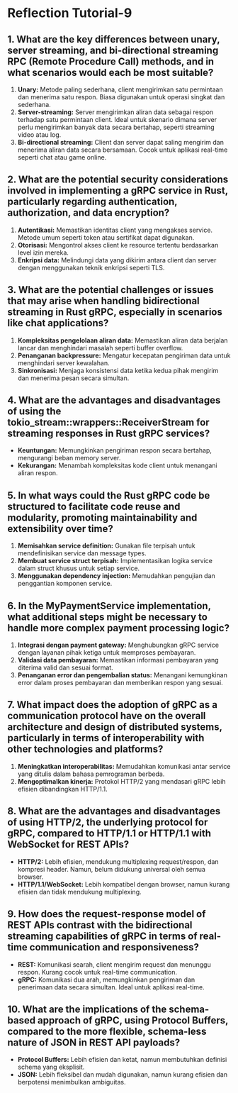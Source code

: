 # Reflection Tutorial-9 
## 1. What are the key differences between unary, server streaming, and bi-directional streaming RPC (Remote Procedure Call) methods, and in what scenarios would each be most suitable?
1. **Unary:**
Metode paling sederhana, client mengirimkan satu permintaan dan menerima satu respon. Biasa digunakan untuk operasi singkat dan sederhana.
2. **Server-streaming:**
Server mengirimkan aliran data sebagai respon terhadap satu permintaan client. Ideal untuk skenario dimana server perlu mengirimkan banyak data secara bertahap, seperti streaming video atau log.
3. **Bi-directional streaming:**
Client dan server dapat saling mengirim dan menerima aliran data secara bersamaan. Cocok untuk aplikasi real-time seperti chat atau game online.

## 2. What are the potential security considerations involved in implementing a gRPC service in Rust, particularly regarding authentication, authorization, and data encryption?
1. **Autentikasi:** Memastikan identitas client yang mengakses service. Metode umum seperti token atau sertifikat dapat digunakan.
2. **Otorisasi:** Mengontrol akses client ke resource tertentu berdasarkan level izin mereka.
3. **Enkripsi data:** Melindungi data yang dikirim antara client dan server dengan menggunakan teknik enkripsi seperti TLS.

## 3. What are the potential challenges or issues that may arise when handling bidirectional streaming in Rust gRPC, especially in scenarios like chat applications?
1. **Kompleksitas pengelolaan aliran data:** Memastikan aliran data berjalan lancar dan menghindari masalah seperti buffer overflow.
2. **Penanganan backpressure:** Mengatur kecepatan pengiriman data untuk menghindari server kewalahan.
3. **Sinkronisasi:** Menjaga konsistensi data ketika kedua pihak mengirim dan menerima pesan secara simultan.

## 4. What are the advantages and disadvantages of using the tokio_stream::wrappers::ReceiverStream for streaming responses in Rust gRPC services?
-  **Keuntungan:** Memungkinkan pengiriman respon secara bertahap, mengurangi beban memory server.
- **Kekurangan:** Menambah kompleksitas kode client untuk menangani aliran respon.

## 5. In what ways could the Rust gRPC code be structured to facilitate code reuse and modularity, promoting maintainability and extensibility over time?
1. **Memisahkan service definition:** Gunakan file terpisah untuk mendefinisikan service dan message types.
2. **Membuat service struct terpisah:** Implementasikan logika service dalam struct khusus untuk setiap service.
3. **Menggunakan dependency injection:** Memudahkan pengujian dan penggantian komponen service.

## 6. In the MyPaymentService implementation, what additional steps might be necessary to handle more complex payment processing logic?
1. **Integrasi dengan payment gateway:** Menghubungkan gRPC service dengan layanan pihak ketiga untuk memproses pembayaran.
2. **Validasi data pembayaran:** Memastikan informasi pembayaran yang diterima valid dan sesuai format.
3. **Penanganan error dan pengembalian status:** Menangani kemungkinan error dalam proses pembayaran dan memberikan respon yang sesuai.

## 7. What impact does the adoption of gRPC as a communication protocol have on the overall architecture and design of distributed systems, particularly in terms of interoperability with other technologies and platforms?
1. **Meningkatkan interoperabilitas:** Memudahkan komunikasi antar service yang ditulis dalam bahasa pemrograman berbeda.
2. **Mengoptimalkan kinerja:** Protokol HTTP/2 yang mendasari gRPC lebih efisien dibandingkan HTTP/1.1.

## 8. What are the advantages and disadvantages of using HTTP/2, the underlying protocol for gRPC, compared to HTTP/1.1 or HTTP/1.1 with WebSocket for REST APIs?
- **HTTP/2:** Lebih efisien, mendukung multiplexing request/respon, dan kompresi header. Namun, belum didukung universal oleh semua browser.
- **HTTP/1.1/WebSocket:** Lebih kompatibel dengan browser, namun kurang efisien dan tidak mendukung multiplexing.

## 9. How does the request-response model of REST APIs contrast with the bidirectional streaming capabilities of gRPC in terms of real-time communication and responsiveness?
- **REST:** Komunikasi searah, client mengirim request dan menunggu respon. Kurang cocok untuk real-time communication.
- **gRPC:** Komunikasi dua arah, memungkinkan pengiriman dan penerimaan data secara simultan. Ideal untuk aplikasi real-time.

## 10. What are the implications of the schema-based approach of gRPC, using Protocol Buffers, compared to the more flexible, schema-less nature of JSON in REST API payloads?
- **Protocol Buffers:** Lebih efisien dan ketat, namun membutuhkan definisi schema yang eksplisit.
- **JSON:** Lebih fleksibel dan mudah digunakan, namun kurang efisien dan berpotensi menimbulkan ambiguitas.
